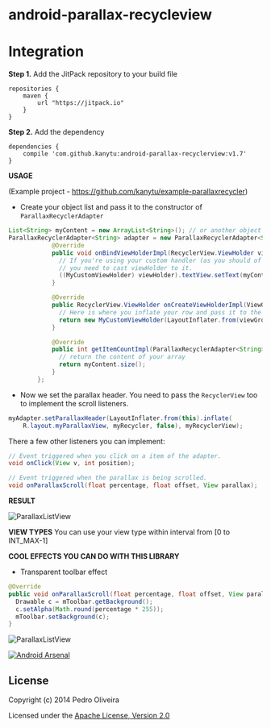 android-parallax-recycleview
============================

**Integration**
====

**Step 1.** Add the JitPack repository to your build file

   	repositories {
   	    maven {
   	        url "https://jitpack.io"
   	    }
   	}
   	
**Step 2.** Add the dependency

    dependencies {
    	compile 'com.github.kanytu:android-parallax-recyclerview:v1.7'
    }




**USAGE**

(Example project - https://github.com/kanytu/example-parallaxrecycler)


 - Create your object list and pass it to the constructor of `ParallaxRecyclerAdapter`

```java
List<String> myContent = new ArrayList<String>(); // or another object list
ParallaxRecyclerAdapter<String> adapter = new ParallaxRecyclerAdapter<String>(content) {
            @Override
            public void onBindViewHolderImpl(RecyclerView.ViewHolder viewHolder, ParallaxRecyclerAdapter<String> adapter, int i) {
              // If you're using your custom handler (as you should of course) 
              // you need to cast viewHolder to it.
              ((MyCustomViewHolder) viewHolder).textView.setText(myContent.get(i)); // your bind holder routine.
            }

            @Override
            public RecyclerView.ViewHolder onCreateViewHolderImpl(ViewGroup viewGroup, final ParallaxRecyclerAdapter<String> adapter, int i) {
              // Here is where you inflate your row and pass it to the constructor of your ViewHolder
              return new MyCustomViewHolder(LayoutInflater.from(viewGroup.getContext()).inflate(R.layout.myRow, viewGroup, false));
            }

            @Override
            public int getItemCountImpl(ParallaxRecyclerAdapter<String> adapter) {
              // return the content of your array
              return myContent.size();
            }
        };
```

 - Now we set the parallax header. You need to pass the `RecyclerView` too to implement the scroll listeners.

```java
myAdapter.setParallaxHeader(LayoutInflater.from(this).inflate(
    R.layout.myParallaxView, myRecycler, false), myRecyclerView);
```

There a few other listeners you can implement:

```java
// Event triggered when you click on a item of the adapter.
void onClick(View v, int position); 

// Event triggered when the parallax is being scrolled.
void onParallaxScroll(float percentage, float offset, View parallax); 
```

**RESULT**

![ParallaxListView](https://raw.githubusercontent.com/kanytu/android-parallax-recycleview/master/screenshots/screenshot.gif)

**VIEW TYPES**
You can use your view type within interval from [0 to INT_MAX-1]

**COOL EFFECTS YOU CAN DO WITH THIS LIBRARY**

 - Transparent toolbar effect

```java
@Override
public void onParallaxScroll(float percentage, float offset, View parallax) {
  Drawable c = mToolbar.getBackground();
  c.setAlpha(Math.round(percentage * 255));
  mToolbar.setBackground(c);
}
```

![ParallaxListView](https://raw.githubusercontent.com/kanytu/android-parallax-recycleview/master/screenshots/parallaxtoolbar.gif)


[![Android Arsenal](https://img.shields.io/badge/Android%20Arsenal-android--parallax--recyclerview-brightgreen.svg?style=flat)](https://android-arsenal.com/details/3/1095)


## License
Copyright (c) 2014 Pedro Oliveira

Licensed under the [Apache License, Version 2.0](http://www.apache.org/licenses/LICENSE-2.0.html)

